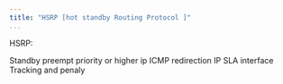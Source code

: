```yaml
---
title: "HSRP [hot standby Routing Protocol ]"
...
```



HSRP:

Standby 
preempt
priority or higher ip
ICMP redirection
IP SLA
interface Tracking  and penaly